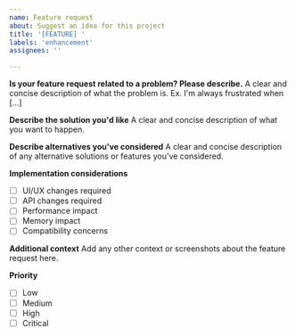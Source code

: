 ```yaml
---
name: Feature request
about: Suggest an idea for this project
title: '[FEATURE] '
labels: 'enhancement'
assignees: ''

---
```


**Is your feature request related to a problem? Please describe.**
A clear and concise description of what the problem is. Ex. I'm always frustrated when [...]

**Describe the solution you'd like**
A clear and concise description of what you want to happen.

**Describe alternatives you've considered**
A clear and concise description of any alternative solutions or features you've considered.

**Implementation considerations**
- [ ] UI/UX changes required
- [ ] API changes required
- [ ] Performance impact
- [ ] Memory impact
- [ ] Compatibility concerns

**Additional context**
Add any other context or screenshots about the feature request here.

**Priority**
- [ ] Low
- [ ] Medium
- [ ] High
- [ ] Critical
